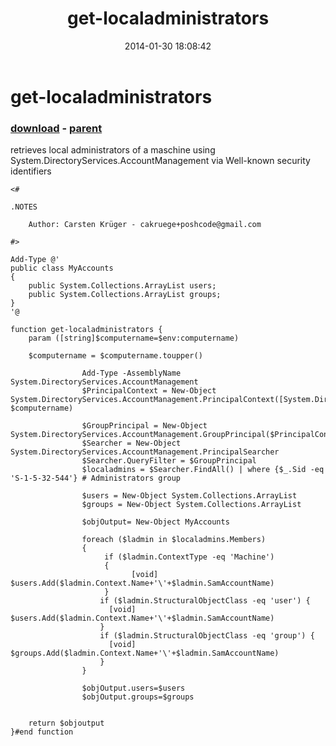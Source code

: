 ﻿---
pid:            4861
poster:         Carsten Krger
title:          get-localadministrators
date:           2014-01-30 18:08:42
format:         posh
parent:         4860
parent:         4860

---

# get-localadministrators

### [download](4861.ps1) - [parent](4860.md)

retrieves local administrators of a maschine using System.DirectoryServices.AccountManagement via Well-known security identifiers

```posh
<#

.NOTES

    Author: Carsten Krüger - cakruege+poshcode@gmail.com

#>

Add-Type @'
public class MyAccounts
{
    public System.Collections.ArrayList users; 
    public System.Collections.ArrayList groups;
}
'@   

function get-localadministrators {
    param ([string]$computername=$env:computername)

    $computername = $computername.toupper()
    
                Add-Type -AssemblyName System.DirectoryServices.AccountManagement
                $PrincipalContext = New-Object System.DirectoryServices.AccountManagement.PrincipalContext([System.DirectoryServices.AccountManagement.ContextType]::Machine, $computername)
                           
                $GroupPrincipal = New-Object System.DirectoryServices.AccountManagement.GroupPrincipal($PrincipalContext)
                $Searcher = New-Object System.DirectoryServices.AccountManagement.PrincipalSearcher
                $Searcher.QueryFilter = $GroupPrincipal
                $localadmins = $Searcher.FindAll() | where {$_.Sid -eq 'S-1-5-32-544'} # Administrators group
                                              
                $users = New-Object System.Collections.ArrayList
                $groups = New-Object System.Collections.ArrayList
                
                $objOutput= New-Object MyAccounts
                              
                foreach ($ladmin in $localadmins.Members)
                {                 
                     if ($ladmin.ContextType -eq 'Machine')
                     {
                           [void] $users.Add($ladmin.Context.Name+'\'+$ladmin.SamAccountName)
                     }                                        
                    if ($ladmin.StructuralObjectClass -eq 'user') {
                      [void] $users.Add($ladmin.Context.Name+'\'+$ladmin.SamAccountName)
                    }                  
                    if ($ladmin.StructuralObjectClass -eq 'group') {
                      [void] $groups.Add($ladmin.Context.Name+'\'+$ladmin.SamAccountName)
                    }                                        
                }    
                
                $objOutput.users=$users
                $objOutput.groups=$groups
                
                    
    return $objoutput
}#end function
```
